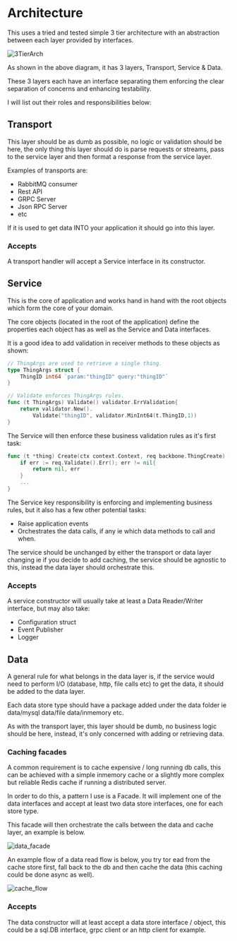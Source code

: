 # Architecture

This uses a tried and tested simple 3 tier architecture with an abstraction between each layer provided by interfaces.

![3TierArch](https://user-images.githubusercontent.com/17311972/112766485-e5d55180-9009-11eb-8471-47addefa8854.png)


As shown in the above diagram, it has 3 layers, Transport, Service & Data.

These 3 layers each have an interface separating them enforcing the clear separation of concerns and enhancing testability.

I will list out their roles and responsibilities below:

## Transport

This layer should be as dumb as possible, no logic or validation should be here, the only thing this layer should do is parse requests or streams, pass to the service layer and then format a response from the service layer.

Examples of transports are:

* RabbitMQ consumer
* Rest API
* GRPC Server
* Json RPC Server
* etc

If it is used to get data INTO your application it should go into this layer.

### Accepts

A transport handler will accept a Service interface in its constructor.

## Service

This is the core of application and works hand in hand with the root objects which form the core of your domain.

The core objects (located in the root of the application) define the properties each object has as well as the Service and Data interfaces.

It is a good idea to add validation in receiver methods to these objects as shown:

```go
// ThingArgs are used to retrieve a single thing.
type ThingArgs struct {
	ThingID int64 `param:"thingID" query:"thingID"`
}

// Validate enforces ThingArgs rules.
func (t ThingArgs) Validate() validator.ErrValidation{
	return validator.New().
		Validate("thingID", validator.MinInt64(t.ThingID,1))
}
```
The Service will then enforce these business validation rules as it's first task:
```go
func (t *thing) Create(ctx context.Context, req backbone.ThingCreate) (*backbone.Thing, error) {
    if err := req.Validate().Err(); err != nil{
        return nil, err
    }
    ...
}
```

The Service key responsibility is enforcing and implementing business rules, but it also has a few other potential tasks:

* Raise application events
* Orchestrates the data calls, if any ie which data methods to call and when.

The service should be unchanged by either the transport or data layer changing ie if you decide to add caching, the service should be agnostic to this, instead the data layer should orchestrate this.

### Accepts
A service constructor will usually take at least a Data Reader/Writer interface, but may also take:

* Configuration struct
* Event Publisher
* Logger

## Data

A general rule for what belongs in the data layer is, if the service would need to perform I/O (database, http, file calls etc) to get the data, it should be added to the data layer.

Each data store type should have a package added under the data folder ie data/mysql data/file data/inmemory etc.

As with the transport layer, this layer should be dumb, no business logic should be here, instead, it's only concerned with adding or retrieving data.

### Caching facades

A common requirement is to cache expensive / long running db calls, this can be achieved with a simple inmemory cache or a slightly more complex but reliable Redis cache if running a distributed server.

In order to do this, a pattern I use is a Facade. It will implement one of the data interfaces and accept at least two data store interfaces, one for each store type.

This facade will then orchestrate the calls between the data and cache layer, an example is below.

![data_facade](https://user-images.githubusercontent.com/17311972/112767402-80379400-900e-11eb-8488-8237c9446488.png)

An example flow of a data read flow is below, you try tor ead from the cache store first, fall back to the db and then cache the data (this caching could be done async as well).

![cache_flow](https://user-images.githubusercontent.com/17311972/112767410-86c60b80-900e-11eb-9296-b28598d258e5.png)

### Accepts

The data constructor will at least accept a data store interface / object, this could be a sql.DB interface, grpc client or an http client for example.



